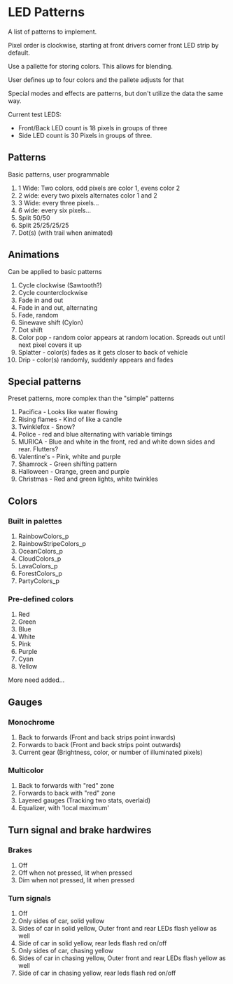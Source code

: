 # LED Patterns
A list of patterns to implement.

Pixel order is clockwise, starting at front drivers corner front LED strip by default.

Use a pallette for storing colors. This allows for blending.

User defines up to four colors and the pallete adjusts for that

Special modes and effects are patterns, but don't utilize the data the same way.

Current test LEDS:
- Front/Back LED count is 18 pixels in groups of three
- Side LED count is 30 Pixels in groups of three.

## Patterns
Basic patterns, user programmable

1. 1 Wide: Two colors, odd pixels are color 1, evens color 2
2. 2 wide: every two pixels alternates color 1 and 2
3. 3 Wide: every three pixels...
4. 6 wide: every six pixels...
5. Split 50/50
6. Split 25/25/25/25
7. Dot(s) (with trail when animated)

## Animations
Can be applied to basic patterns

1. Cycle clockwise (Sawtooth?)
2. Cycle counterclockwise
3. Fade in and out
4. Fade in and out, alternating
5. Fade, random
6. Sinewave shift (Cylon)
7. Dot shift
8. Color pop - random color appears at random location. Spreads out until next pixel covers it up
9. Splatter - color(s) fades as it gets closer to back of vehicle
10. Drip - color(s) randomly, suddenly appears and fades

## Special patterns
Preset patterns, more complex than the "simple" patterns

1. Pacifica - Looks like water flowing 
2. Rising flames - Kind of like a candle
3. Twinklefox - Snow?
4. Police - red and blue alternating with variable timings
5. MURICA - Blue and white in the front, red and white down sides and rear. Flutters?
6. Valentine's - Pink, white and purple
7. Shamrock - Green shifting pattern
8. Halloween - Orange, green and purple
9. Christmas - Red and green lights, white twinkles

## Colors
### Built in palettes
1. RainbowColors_p
2. RainbowStripeColors_p
3. OceanColors_p
4. CloudColors_p
5. LavaColors_p
6. ForestColors_p
7. PartyColors_p

### Pre-defined colors
1. Red
2. Green
3. Blue
4. White
5. Pink
6. Purple
8. Cyan
9. Yellow

More need added...

## Gauges
### Monochrome
1. Back to forwards (Front and back strips point inwards)
2. Forwards to back (Front and back strips point outwards)
3. Current gear (Brightness, color, or number of illuminated pixels)

### Multicolor
1. Back to forwards with "red" zone
2. Forwards to back with "red" zone
3. Layered gauges (Tracking two stats, overlaid)
4. Equalizer, with 'local maximum'

## Turn signal and brake hardwires
### Brakes
1. Off
2. Off when not pressed, lit when pressed
3. Dim when not pressed, lit when pressed

### Turn signals
1. Off
2. Only sides of car, solid yellow
3. Sides of car in solid yellow, Outer front and rear LEDs flash yellow as well
4. Side of car in solid yellow, rear leds flash red on/off
5. Only sides of car, chasing yellow
6. Sides of car in chasing yellow, Outer front and rear LEDs flash yellow as well
7. Side of car in chasing yellow, rear leds flash red on/off
